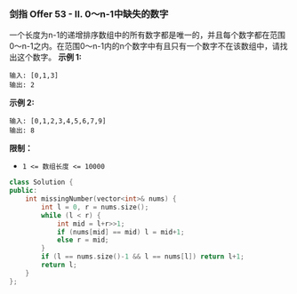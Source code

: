 ### 剑指 Offer 53 - II. 0～n-1中缺失的数字
一个长度为n-1的递增排序数组中的所有数字都是唯一的，并且每个数字都在范围0～n-1之内。在范围0～n-1内的n个数字中有且只有一个数字不在该数组中，请找出这个数字。
**示例 1:**
```
输入: [0,1,3] 
输出: 2
```
**示例 2:**
```
输入: [0,1,2,3,4,5,6,7,9] 
输出: 8
```
**限制：**
* `1 <= 数组长度 <= 10000`

```cpp
class Solution {
public:
    int missingNumber(vector<int>& nums) {
        int l = 0, r = nums.size();
        while (l < r) {
            int mid = l+r>>1;
            if (nums[mid] == mid) l = mid+1;
            else r = mid;
        }
        if (l == nums.size()-1 && l == nums[l]) return l+1;
        return l;
    }
};
```